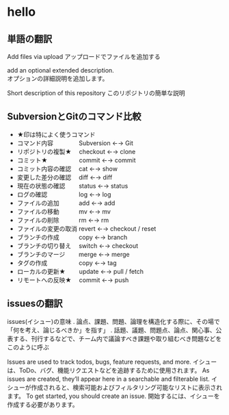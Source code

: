 # hello

## 単語の翻訳
Add files via upload
アップロードでファイルを追加する

add an optional extended description.  
オプションの詳細説明を追加します。  

Short description of this repository
このリポジトリの簡単な説明

## SubversionとGitのコマンド比較
- ★印は特によく使うコマンド  
- コマンド内容　　　　	Subversion ←→	Git
- リポジトリの複製★　	checkout ←→	clone
- コミット★　　　　　	commit ←→	commit
- コミット内容の確認　	cat ←→	show
- 変更した差分の確認　	diff ←→	diff
- 現在の状態の確認　　	status ←→	status
- ログの確認　　　　　	log ←→	log
- ファイルの追加　　　	add ←→	add
- ファイルの移動　　　	mv ←→	mv
- ファイルの削除　　　	rm ←→	rm
- ファイルの変更の取消	revert ←→	checkout / reset
- ブランチの作成　　　	copy ←→	branch
- ブランチの切り替え　	switch ←→	checkout
- ブランチのマージ　　	merge ←→	merge
- タグの作成　　　　　	copy ←→	tag
- ローカルの更新★　　	update ←→	pull / fetch
- リモートへの反映★　	commit ←→	push

## issuesの翻訳

issues(イシュー)の意味
. 論点、課題、問題、論理を構造化する際に、その場で「何を考え、論じるべきか」を指す」
. 話題、議題、問題点、論点、関心事、公表する、刊行するなどで、チーム内で議論すべき課題や取り組むべき問題などをこのように呼ぶ

Issues are used to track todos, bugs, feature requests, and more. 
イシューは、ToDo、バグ、機能リクエストなどを追跡するために使用されます。
As issues are created, they’ll appear here in a searchable and filterable list.
イシューが作成されると、検索可能およびフィルタリング可能なリストに表示されます。
To get started, you should create an issue.
開始するには、イシューを作成する必要があります。
